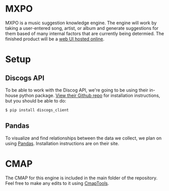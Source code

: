 # MXPO
MXPO is a music suggestion knowledge engine. The engine will work by taking a user-entered song, artist, or album and generate suggestions for them based of many internal factors that are currently being determied. The finished product will be a [web UI hosted online](http://linsenbard.com/mxpo/).

# Setup
## Discogs API
To be able to work with the Discog API, we're going to be using their in-house python package. [View their Github repo](https://github.com/discogs/discogs_client) for installation instructions, but you should be able to do:

```sh
$ pip install discogs_client
```

## Pandas
To visualize and find relationships between the data we collect, we plan on using [Pandas](http://pandas.pydata.org/). Installation instructions are on their site.

# CMAP
The CMAP for this engine is included in the main folder of the repository. Feel free to make any edits to it using [CmapTools](http://cmap.ihmc.us/).
